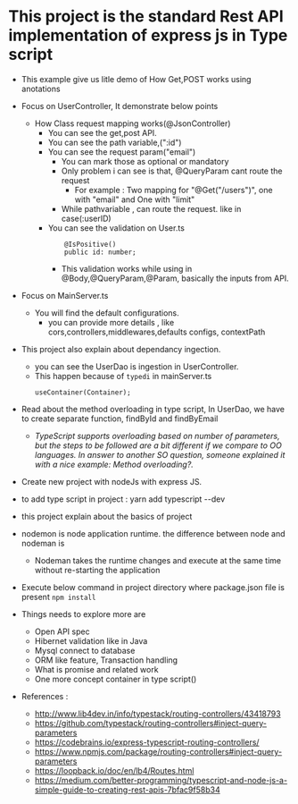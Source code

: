 # This project is the standard Rest API implementation of express js in Type script
* This example give us litle demo of How Get,POST works using anotations
* Focus on UserController, It demonstrate below points
    * How Class request mapping  works(@JsonController)
        * You can see the get,post API.
        * You can see the path variable,(":id")
        * You can see the request param("email")
            * You can mark those as optional or mandatory
            * Only problem i can see is that, @QueryParam cant route the request
                * For example : Two mapping for "@Get("/users")", one with "email" and One with "limit"
            * While pathvariable , can route the request. like in case(:userID)
        * You can see the validation on User.ts
            ```
                @IsPositive()
                public id: number;
            ``` 
            * This validation works while using in @Body,@QueryParam,@Param, basically the inputs from API.
                             
* Focus on MainServer.ts
    * You will find the default configurations.
        * you can provide more details , like cors,controllers,middlewares,defaults configs, contextPath
        
* This project also explain about dependancy ingection. 
    * you can see the UserDao is ingestion in UserController.
    * This happen because of  `typedi` in mainServer.ts
        ```        
      useContainer(Container);
        ```                     
* Read about the method overloading in type script, In UserDao, we have to create separate function, findById and findByEmail
   * _TypeScript supports overloading based on number of parameters, but the steps to be followed are a bit different if we compare to OO languages. In answer to another SO question, someone explained it with a nice example: Method overloading?._
* Create new project with nodeJs with express JS.
* to add type script in project :  yarn add typescript --dev
* this project explain about the basics of project 
* nodemon is node application runtime. the difference between node and nodeman is
   * Nodeman takes the runtime changes and execute at the same time without re-starting the application
* Execute below command in project directory where package.json file is present
       ``` npm install
       ```


* Things needs to explore more are 
    * Open API spec
    * Hibernet validation like in Java
    * Mysql connect to database
    * ORM like feature, Transaction handling
    * What is promise and related work
    * One more concept container in type script()
    
* References : 
    * http://www.lib4dev.in/info/typestack/routing-controllers/43418793
    * https://github.com/typestack/routing-controllers#inject-query-parameters
    * https://codebrains.io/express-typescript-routing-controllers/
    * https://www.npmjs.com/package/routing-controllers#inject-query-parameters
    * https://loopback.io/doc/en/lb4/Routes.html
    * https://medium.com/better-programming/typescript-and-node-js-a-simple-guide-to-creating-rest-apis-7bfac9f58b34    
